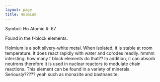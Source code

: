 ```yaml
---
layout: page
title: Holmium
---
```


Symbol: Ho
Atomic #: 67

Found in the f-block elements.

Holmium is a soft silvery-white metal. When isolated, it is stable at
room temperature. It does react rapidly with water and corodes readily. hmmm intersting. how many f block elements do that??
In addition, it can absorb neutrons therefore it is used in nuclear reactors
to modulate chain reactions. This element can be found in a variety of minerals. Seriously?????
 yeah
such as monazite and bastnaesite. 
